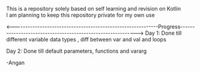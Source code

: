 This is a repository solely based on self learning and revision on Kotlin<br>
I am planning to keep this repository private for my own use <br>

<------------------------------------------------------------Progress------------------------------------------------------------>
Day 1: Done till different variable data types , diff between var and val and loops

Day 2: Done till default parameters, functions and vararg 

-Angan